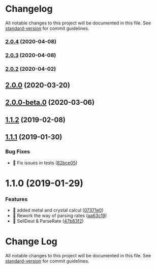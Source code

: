 # Changelog

All notable changes to this project will be documented in this file. See [standard-version](https://github.com/conventional-changelog/standard-version) for commit guidelines.

### [2.0.4](https://github.com/rolljee/ogamejs/compare/v2.0.3...v2.0.4) (2020-04-08)

### [2.0.3](https://github.com/rolljee/ogamejs/compare/v2.0.2...v2.0.3) (2020-04-08)

### [2.0.2](https://github.com/rolljee/ogamejs/compare/v2.0.0...v2.0.2) (2020-04-02)

## [2.0.0](https://github.com/rolljee/ogamejs/compare/v2.0.0-beta.0...v2.0.0) (2020-03-20)

## [2.0.0-beta.0](https://github.com/rolljee/ogamejs/compare/v1.1.2...v2.0.0-beta.0) (2020-03-06)

<a name="1.1.2"></a>
## [1.1.2](https://github.com/rolljee/ogamejs/compare/v1.1.1...v1.1.2) (2019-02-08)



<a name="1.1.1"></a>
## [1.1.1](https://github.com/rolljee/ogamejs/compare/v1.1.0...v1.1.1) (2019-01-30)


### Bug Fixes

* 🐛 Fix issues in tests ([82bce05](https://github.com/rolljee/ogamejs/commit/82bce05))



<a name="1.1.0"></a>
# 1.1.0 (2019-01-29)


### Features

* 🎸 added metal and crystal calcul ([07371e0](https://github.com/rolljee/ogamejs/commit/07371e0))
* 🎸 Rework the way of parsing rates ([aa63c19](https://github.com/rolljee/ogamejs/commit/aa63c19))
* 🎸 SellDeut & ParseRate ([47b83f2](https://github.com/rolljee/ogamejs/commit/47b83f2))



# Change Log

All notable changes to this project will be documented in this file. See [standard-version](https://github.com/conventional-changelog/standard-version) for commit guidelines.
